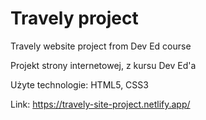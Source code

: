 # Travely project

Travely website project from Dev Ed course

Projekt strony internetowej, z kursu Dev Ed'a

Użyte technologie: HTML5, CSS3

Link: https://travely-site-project.netlify.app/

